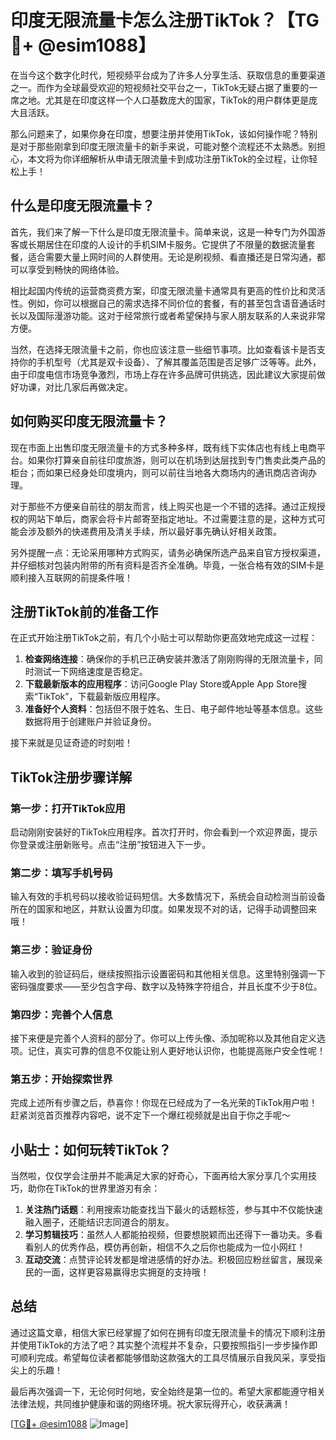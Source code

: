 # 印度无限流量卡怎么注册TikTok？【TG💪+ @esim1088】

在当今这个数字化时代，短视频平台成为了许多人分享生活、获取信息的重要渠道之一。而作为全球最受欢迎的短视频社交平台之一，TikTok无疑占据了重要的一席之地。尤其是在印度这样一个人口基数庞大的国家，TikTok的用户群体更是庞大且活跃。

那么问题来了，如果你身在印度，想要注册并使用TikTok，该如何操作呢？特别是对于那些刚拿到印度无限流量卡的新手来说，可能对整个流程还不太熟悉。别担心，本文将为你详细解析从申请无限流量卡到成功注册TikTok的全过程，让你轻松上手！

## 什么是印度无限流量卡？

首先，我们来了解一下什么是印度无限流量卡。简单来说，这是一种专门为外国游客或长期居住在印度的人设计的手机SIM卡服务。它提供了不限量的数据流量套餐，适合需要大量上网时间的人群使用。无论是刷视频、看直播还是日常沟通，都可以享受到畅快的网络体验。

相比起国内传统的运营商资费方案，印度无限流量卡通常具有更高的性价比和灵活性。例如，你可以根据自己的需求选择不同价位的套餐，有的甚至包含语音通话时长以及国际漫游功能。这对于经常旅行或者希望保持与家人朋友联系的人来说非常方便。

当然，在选择无限流量卡之前，你也应该注意一些细节事项。比如查看该卡是否支持你的手机型号（尤其是双卡设备）、了解其覆盖范围是否足够广泛等等。此外，由于印度电信市场竞争激烈，市场上存在许多品牌可供挑选，因此建议大家提前做好功课，对比几家后再做决定。

## 如何购买印度无限流量卡？

现在市面上出售印度无限流量卡的方式多种多样，既有线下实体店也有线上电商平台。如果你打算亲自前往印度旅游，则可以在机场到达层找到专门售卖此类产品的柜台；而如果已经身处印度境内，则可以前往当地各大商场内的通讯商店咨询办理。

对于那些不方便亲自前往的朋友而言，线上购买也是一个不错的选择。通过正规授权的网站下单后，商家会将卡片邮寄至指定地址。不过需要注意的是，这种方式可能会涉及额外的快递费用及清关手续，所以最好事先确认好相关政策。

另外提醒一点：无论采用哪种方式购买，请务必确保所选产品来自官方授权渠道，并仔细核对包装内附带的所有资料是否齐全准确。毕竟，一张合格有效的SIM卡是顺利接入互联网的前提条件哦！

## 注册TikTok前的准备工作

在正式开始注册TikTok之前，有几个小贴士可以帮助你更高效地完成这一过程：

1. **检查网络连接**：确保你的手机已正确安装并激活了刚刚购得的无限流量卡，同时测试一下网络速度是否稳定。
2. **下载最新版本的应用程序**：访问Google Play Store或Apple App Store搜索“TikTok”，下载最新版应用程序。
3. **准备好个人资料**：包括但不限于姓名、生日、电子邮件地址等基本信息。这些数据将用于创建账户并验证身份。

接下来就是见证奇迹的时刻啦！

## TikTok注册步骤详解

### 第一步：打开TikTok应用

启动刚刚安装好的TikTok应用程序。首次打开时，你会看到一个欢迎界面，提示你登录或注册新账号。点击“注册”按钮进入下一步。

### 第二步：填写手机号码

输入有效的手机号码以接收验证码短信。大多数情况下，系统会自动检测当前设备所在的国家和地区，并默认设置为印度。如果发现不对的话，记得手动调整回来哦！

### 第三步：验证身份

输入收到的验证码后，继续按照指示设置密码和其他相关信息。这里特别强调一下密码强度要求——至少包含字母、数字以及特殊字符组合，并且长度不少于8位。

### 第四步：完善个人信息

接下来便是完善个人资料的部分了。你可以上传头像、添加昵称以及其他自定义选项。记住，真实可靠的信息不仅能让别人更好地认识你，也能提高账户安全性呢！

### 第五步：开始探索世界

完成上述所有步骤之后，恭喜你！你现在已经成为了一名光荣的TikTok用户啦！赶紧浏览首页推荐内容吧，说不定下一个爆红视频就是出自于你之手呢～

## 小贴士：如何玩转TikTok？

当然啦，仅仅学会注册并不能满足大家的好奇心，下面再给大家分享几个实用技巧，助你在TikTok的世界里游刃有余：

1. **关注热门话题**：利用搜索功能查找当下最火的话题标签，参与其中不仅能快速融入圈子，还能结识志同道合的朋友。
2. **学习剪辑技巧**：虽然人人都能拍视频，但要想脱颖而出还得下一番功夫。多看看别人的优秀作品，模仿再创新，相信不久之后你也能成为一位小网红！
3. **互动交流**：点赞评论转发都是增进感情的好办法。积极回应粉丝留言，展现亲民的一面，这样更容易赢得忠实拥趸的支持哦！

## 总结

通过这篇文章，相信大家已经掌握了如何在拥有印度无限流量卡的情况下顺利注册并使用TikTok的方法了吧？其实整个流程并不复杂，只要按照指引一步步操作即可顺利完成。希望每位读者都能够借助这款强大的工具尽情展示自我风采，享受指尖上的乐趣！

最后再次强调一下，无论何时何地，安全始终是第一位的。希望大家都能遵守相关法律法规，共同维护健康和谐的网络环境。祝大家玩得开心，收获满满！

[[TG💪+ @esim1088](https://t.me/s/esim1088) ![Image](https://i.postimg.cc/4NQfJmqS/Snipaste-2025-05-13-00-14-12.png)]
